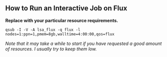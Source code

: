 ## How to Run an Interactive Job on Flux

**Replace with your particular resource requirements.**

`qsub -I -V -A lsa_flux -q flux -l nodes=1:ppn=1,pmem=8gb,walltime=4:00:00,qos=flux`

*Note that it may take a while to start if you have requested a good amount of resources. I usually try to keep them low.*
